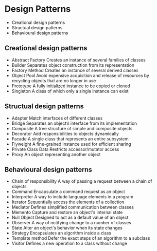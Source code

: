 # Design Patterns 

- Creational design patterns
- Structual design patterns
- Behavioural design patterns

## Creational design patterns

- Abstract Factory
Creates an instance of several families of classes
- Builder
Separates object construction from its representation
- Factory Method
Creates an instance of several derived classes
- Object Pool
Avoid expensive acquisition and release of resources by recycling objects that are no longer in use
- Prototype
A fully initialized instance to be copied or cloned
- Singleton
A class of which only a single instance can exist

## Structual design patterns

- Adapter
Match interfaces of different classes
- Bridge
Separates an object’s interface from its implementation
- Composite
A tree structure of simple and composite objects
- Decorator
Add responsibilities to objects dynamically
- Facade
A single class that represents an entire subsystem
- Flyweight
A fine-grained instance used for efficient sharing
- Private Class Data
Restricts accessor/mutator access
- Proxy
An object representing another object

## Behavioural design patterns
- Chain of responsibility
A way of passing a request between a chain of objects
- Command
Encapsulate a command request as an object
- Interpreter
A way to include language elements in a program
- Iterator
Sequentially access the elements of a collection
- Mediator
Defines simplified communication between classes
- Memento
Capture and restore an object's internal state
- Null Object
Designed to act as a default value of an object
- Observer
A way of notifying change to a number of classes
- State
Alter an object's behavior when its state changes
- Strategy
Encapsulates an algorithm inside a class
- Template method
Defer the exact steps of an algorithm to a subclass
- Visitor
Defines a new operation to a class without change
